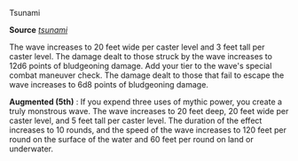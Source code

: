Tsunami

**Source** [_tsunami_](advanced/spells/tsunami#_tsunami)

The wave increases to 20 feet wide per caster level and 3 feet tall per caster level. The damage dealt to those struck by the wave increases to 12d6 points of bludgeoning damage. Add your tier to the wave's special combat maneuver check. The damage dealt to those that fail to escape the wave increases to 6d8 points of bludgeoning damage.

**Augmented (5th)** : If you expend three uses of mythic power, you create a truly monstrous wave. The wave increases to 20 feet deep, 20 feet wide per caster level, and 5 feet tall per caster level. The duration of the effect increases to 10 rounds, and the speed of the wave increases to 120 feet per round on the surface of the water and 60 feet per round on land or underwater.

